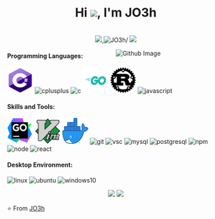 <h1 align="center">Hi <img src="https://raw.githubusercontent.com/iampavangandhi/iampavangandhi/master/gifs/Hi.gif" width="30px">, I'm JO3h</h1>
 <p align="center"><br/>
  <a href="mailto:kingdom041112@gmail.com">
    <img src="https://img.shields.io/badge/ProtonMail-kingdom041112@gmail.com-blue">
  </a>
  <img src=https://komarev.com/ghpvc/?username=JO3h alt=JO3h/>
  <a href="https://www.buymeacoffee.com/JO3h"><img src="https://img.buymeacoffee.com/button-api/?text=Buy me a sushi&emoji=🍣&slug=iIIusi0n&button_colour=40DCA5&font_colour=ffffff&font_family=Lato&outline_colour=000000&coffee_colour=FFDD00"></a>
</p>

<img width="50%" align="right" alt="Github Image" src="https://raw.githubusercontent.com/onimur/.github/master/.resources/git-header.svg" />

<h4>Programming Languages: </h4>
<p align="left">
 <img style="margin: auto;" src="https://raw.githubusercontent.com/iIIusi0n/iIIusi0n/master/icons/cs.png" alt=csharp width="60" height="60"/>
 <img style="margin: auto;" src="https://raw.githubusercontent.com/iIIusi0n/iIIusi0n/master/icons/cpp.png" alt=cplusplus width="60" height="60"/>
 <img style="margin: auto;" src="https://raw.githubusercontent.com/iIIusi0n/iIIusi0n/master/icons/c.png" alt=c width="60" height="60"/>
 <img style="margin: auto;" src="https://raw.githubusercontent.com/iIIusi0n/iIIusi0n/master/icons/go.png" alt=golang width="60" height="60"/>
 <img style="margin: auto;" src="https://raw.githubusercontent.com/iIIusi0n/iIIusi0n/master/icons/rust.png" alt=rust width="60" height="60"/>
 <img style="margin: auto;" src="https://raw.githubusercontent.com/iIIusi0n/iIIusi0n/master/icons/js.png" alt=javascript width="60" height="60"/>
</p>


<h4>Skills and Tools: </h4>
<p align="left">
	<img style="margin: auto;" src="https://raw.githubusercontent.com/iIIusi0n/iIIusi0n/master/icons/goland.png" alt=goland width="60" height="60"/> 
	<img style="margin: auto;" src="https://raw.githubusercontent.com/iIIusi0n/iIIusi0n/master/icons/vim.png" alt=vim width="60" height="60"/> 
	<img style="margin: auto;" src="https://raw.githubusercontent.com/iIIusi0n/iIIusi0n/master/icons/docker.png" alt=docker width="60" height="60"/> 
	<img style="margin: auto;" src="https://raw.githubusercontent.com/iIIusi0n/iIIusi0n/master/icons/git.png" alt=git width="60" height="60"/> 
	<img style="margin: auto;" src="https://raw.githubusercontent.com/iIIusi0n/iIIusi0n/master/icons/vsc.png" alt=vsc width="60" height="60"/> 
	<img style="margin: auto;" src="https://raw.githubusercontent.com/iIIusi0n/iIIusi0n/master/icons/mysql.png" alt=mysql width="60" height="60"/> 
	<img style="margin: auto;" src="https://raw.githubusercontent.com/iIIusi0n/iIIusi0n/master/icons/psql.png" alt=postgresql width="60" height="60"/> 
	<img style="margin: auto;" src="https://raw.githubusercontent.com/iIIusi0n/iIIusi0n/master/icons/npm.png" alt=npm width="60" height="60"/>
	<img style="margin: auto;" src="https://raw.githubusercontent.com/iIIusi0n/iIIusi0n/master/icons/node.png" alt=node width="60" height="60"/>
	<img style="margin: auto;" src="https://raw.githubusercontent.com/iIIusi0n/iIIusi0n/master/icons/react.png" alt=react width="60" height="60"/>
</p>

<h4>Desktop Environment: </h4>
<p align="left">
  <img style="margin: auto;" src="https://raw.githubusercontent.com/iIIusi0n/iIIusi0n/master/icons/linux.png" alt=linux width="60" height="60"/>
  <img style="margin: auto;" src="https://raw.githubusercontent.com/iIIusi0n/iIIusi0n/master/icons/ubuntu.png" alt=ubuntu width="60" height="60"/>
  <img style="margin: auto;" src="https://raw.githubusercontent.com/iIIusi0n/iIIusi0n/master/icons/win10.png" alt=windows10 width="60" height="60"/>
</p>


<p align="center">
  <img src="https://github-readme-stats.vercel.app/api?username=JO3h&count_private=true&show_icons=true" height="170px">
  <img src="https://github-readme-stats.vercel.app/api/top-langs/?username=iIIusi0n&layout=compact" height="170px">
</p>

⭐️ From [JO3h](https://github.com/JO3hhhh)


